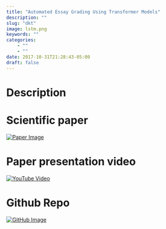 ```yaml
---
title: "Automated Essay Grading Using Transformer Models"
description: ""
slug: "dkt"
image: lstm.png
keywords: ""
categories: 
    - ""
    - ""
date: 2017-10-31T21:28:43-05:00
draft: false
---
```


# **Description**


# **Scientific paper**

[![Paper Image](/img/blogs/paper.png)](../projects/eds_seminar/eds_final_project.pdf)

# **Paper presentation video**

[![YouTube Video](https://img.youtube.com/vi/1Hc_LG9Klt4/0.jpg)](https://www.youtube.com/watch?v=Pzosou5_HBE)

# **Github Repo**

[![GitHub Image](/img/blogs/github.png)](https://github.com/OthmanBensoudaKoraichi/Deep-Knowledge-Tracing)
